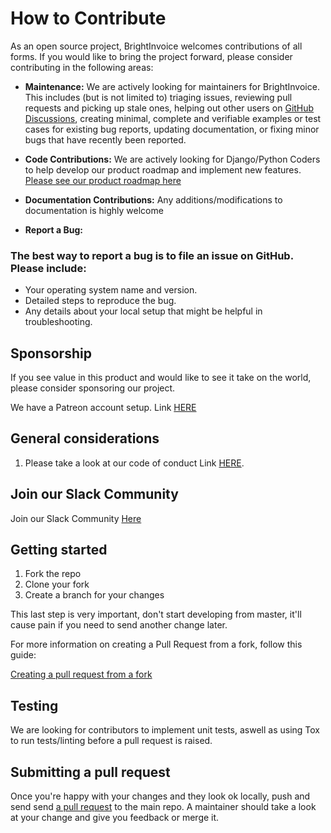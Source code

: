 <!-- @author: Shaun De Ponte, nawtybean3d@gmail.com

----- The MIT License (MIT) ----- 
Copyright (c) 2023, Shaun De Ponte

Permission is hereby granted, free of charge, to any person obtaining a copy
of this software and associated documentation files (the "Software"), to deal
in the Software without restriction, including without limitation the rights
to use, copy, modify, merge, publish, distribute, sublicense, and/or sell
copies of the Software, and to permit persons to whom the Software is
furnished to do so, subject to the following conditions:

The above copyright notice and this permission notice shall be included in
all copies or substantial portions of the Software.

THE SOFTWARE IS PROVIDED "AS IS", WITHOUT WARRANTY OF ANY KIND, EXPRESS OR
IMPLIED, INCLUDING BUT NOT LIMITED TO THE WARRANTIES OF MERCHANTABILITY,
FITNESS FOR A PARTICULAR PURPOSE AND NONINFRINGEMENT. IN NO EVENT SHALL THE
AUTHORS OR COPYRIGHT HOLDERS BE LIABLE FOR ANY CLAIM, DAMAGES OR OTHER
LIABILITY, WHETHER IN AN ACTION OF CONTRACT, TORT OR OTHERWISE, ARISING FROM,
OUT OF OR IN CONNECTION WITH THE SOFTWARE OR THE USE OR OTHER DEALINGS IN
THE SOFTWARE. -->

# How to Contribute

As an open source project, BrightInvoice welcomes contributions of all forms. If you would like to bring the project forward, please consider contributing in the following areas:

- **Maintenance:** We are actively looking for maintainers for BrightInvoice. This includes (but is not limited to) triaging issues, reviewing pull requests and picking up stale ones, helping out other
  users on [GitHub Discussions](https://github.com/nawtybean/BrightInvoicePublic/discussions), creating minimal, complete and
  verifiable examples or test cases for existing bug reports, updating documentation, or fixing minor bugs that have
  recently been reported.

- **Code Contributions:** We are actively looking for Django/Python Coders to help develop our product roadmap and implement new features. [Please see our product roadmap here](https://github.com/users/nawtybean/projects/1/views/1)
- **Documentation Contributions:** Any additions/modifications to documentation is highly welcome
- **Report a Bug:** 
### The best way to report a bug is to file an issue on GitHub. Please include:

- Your operating system name and version.
- Detailed steps to reproduce the bug.
- Any details about your local setup that might be helpful in troubleshooting.


## Sponsorship

If you see value in this product and would like to see it take on the world, please consider sponsoring our project.

We have a Patreon account setup. Link [HERE](https://www.patreon.com/BrightInvoice)

## General considerations

1. Please take a look at our code of conduct Link [HERE](https://github.com/nawtybean/BrightInvoicePublic/blob/main/CODE_OF_CONDUCT.md). 
   

## Join our Slack Community

Join our Slack Community [Here](https://www.linkedin.com/safety/go?url=https%3A%2F%2Fjoin.slack.com%2Ft%2Fslack-f469067%2Fshared_invite%2Fzt-29h7aagap-sBDfdVNdbY02jKBLuDIJHw&trk=flagship-messaging-web&messageThreadUrn=urn%3Ali%3AmessagingThread%3A2-ZTNmY2E4MGQtYTFlYS00YjljLWI1MDUtZDNkZjdhMjFlZWY4XzAxMw%3D%3D&lipi=urn%3Ali%3Apage%3Ad_flagship3_messaging_conversation_detail%3B5%2Fh2B3f0TUWr7TigVTTVkg%3D%3D)

## Getting started

1. Fork the repo
2. Clone your fork
3. Create a branch for your changes

This last step is very important, don't start developing from master, it'll cause pain if you need to send another change later.

For more information on creating a Pull Request from a fork, follow this guide:

[Creating a pull request from a fork](https://docs.github.com/en/pull-requests/collaborating-with-pull-requests/proposing-changes-to-your-work-with-pull-requests/creating-a-pull-request-from-a-fork)

## Testing

We are looking for contributors to implement unit tests, aswell as using Tox to run tests/linting before a pull request is raised.

## Submitting a pull request

Once you're happy with your changes and they look ok locally, push and send send [a pull request][submit-a-pr] to the main repo. A maintainer should take a look at your change and give you feedback or merge it.

[submit-a-pr]: https://docs.github.com/en/pull-requests/collaborating-with-pull-requests/proposing-changes-to-your-work-with-pull-requests/creating-a-pull-request